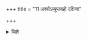 +++
title = "11 अश्वोऽव्युप्तवहो दक्षिणा"

+++

<details><summary>थिते</summary>

अश्वोऽव्युप्तवहो दक्षिणा ११
</details>
